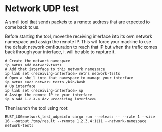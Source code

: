 # Network UDP test

A small tool that sends packets to a remote address that are expected to come back to us.

Before starting the tool, move the receiving interface into its own network namespace and assign the remote IP.
This will force your machine to use the default network configuration to reach that IP but when the trafic comes back through your interface,
it will be able to capture it.

```
# Create the network namespace
ip netns add network-tests
# Add that interface to this network namespace
ip link set <receiving-interface> netns network-tests
# Open a shell into that namespace to manage your interface
ip netns exec network-tests /bin/bash
# Up interface
ip link set <receiving-interface> up
# Assign the remote IP to your interface
ip a add 1.2.3.4 dev <receiving-interface>
```

Then launch the tool using root:
```
RUST_LOG=network_test_udp=info cargo run --release -- --rate 1 --size 16 --output /tmp/result --remote 1.2.3.4:1111 --network-namespace network-tests
```
